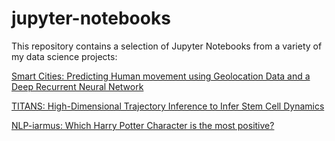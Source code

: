 # jupyter-notebooks

This repository contains a selection of Jupyter Notebooks from a variety of my data science projects:

[Smart Cities: Predicting Human movement using Geolocation Data and a Deep Recurrent Neural Network](https://nbviewer.jupyter.org/github/spwatch/jupyter-notebooks/blob/master/smart_cities_270619_v2.ipynb)

[TITANS: High-Dimensional Trajectory Inference to Infer Stem Cell Dynamics](https://nbviewer.jupyter.org/github/spwatch/jupyter-notebooks/blob/master/titans_090719.ipynb)

[NLP-iarmus: Which Harry Potter Character is the most positive?](https://nbviewer.jupyter.org/github/spwatch/jupyter-notebooks/blob/master/NLP_harry_potter_230719_v1.ipynb)
